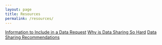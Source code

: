 ```yaml
---
layout: page
title: Resources
permalink: /resources/
---
```


[Information to Include in a Data Request](../requesting-data)
[Why is Data Sharing So Hard](../data-sharing-challenges)
[Data Sharing Recommendations](../data-sharing-recommendations)